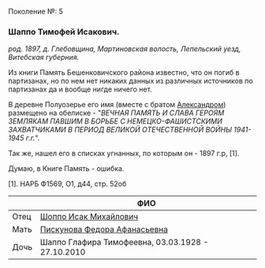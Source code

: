 Поколение №: 5

### Шаппо Тимофей Исакович.

_род. 1897, д. Глебовщина, Мартиновская волость, Лепельский уезд, Витебская губерния._

Из книги Память Бешенковичского района известно, что он погиб в партизанах, но по нем нет никаких данных из различных источников по партизанах да и вообще нигде ничего нет.

В деревне Полуозерье его имя (вместе с братом [Александром](5-Шаппо-Александр-Исакович.md)) размещено на обелиске - "_ВЕЧНАЯ ПАМЯТЬ И СЛАВА ГЕРОЯМ ЗЕМЛЯКАМ ПАВШИМ В БОРЬБЕ С НЕМЕЦКО-ФАШИСТСКИМИ ЗАХВАТЧИКАМИ 
В ПЕРИОД ВЕЛИКОЙ ОТЕЧЕСТВЕННОЙ ВОЙНЫ 1941-1945 г.г._".

Так же, нашел его в списках угнанных, по которым он - 1897 г.р, [1].

Думаю, в Книге Память - ошибка.

[1]. НАРБ Ф1569, О1, д44, стр. 52об


|      | ФИО                                                                       |
|------|---------------------------------------------------------------------------|
| Отец | [Шоппо Исак Михайлович](/ancestors/4-Шоппо-Исак-Михайлович)               |
| Мать | [Пискунова Федора Афанасьевна](/ancestors/4-Пискунова-Федора-Афанасьевна) |
| Дочь | Шаппо Глафира Тимофеевна, 03.03.1928 - 27.10.2010                         |

